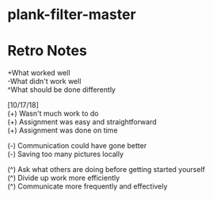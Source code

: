 # plank-filter-master

# Retro Notes
+What worked well\
-What didn't work well\
^What should be done differently

[10/17/18]\
  (+) Wasn't much work to do \
  (+) Assignment was easy and straightforward\
  (+) Assignment was done on time
  
  (-) Communication could have gone better\
  (-) Saving too many pictures locally
  
  (^) Ask what others are doing before getting started yourself\
  (^) Divide up work more efficiently \
  (^) Communicate more frequently and effectively 
